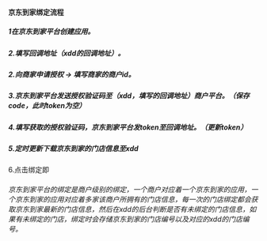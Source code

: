 #### 京东到家绑定流程

##### 1在京东到家平台创建应用。

##### 2.填写回调地址（xdd的回调地址）。

##### 2.向商家申请授权 -> 填写商家的商户id。

##### 3.京东到家平台发送授权验证码至（xdd，填写的回调地址）商户平台。（保存code，此时token为空）

##### 4.填写获取的授权验证码，京东到家平台发token至回调地址。（更新token）

##### 5.定时更新下载京东到家的门店信息至xdd

6.点击绑定即

###### 京东到家平台的绑定是商户级别的绑定，一个商户对应着一个京东到家的应用，一个京东到家的应用对应着多家该商户所拥有的门店信息，每一次的门店绑定都会获取京东到家最新的门店信息，然后在xdd的后台判断是否有未绑定的门店信息，如果有未绑定的门店，绑定时会存储京东到家的门店编号以及对应的xdd的门店编号。